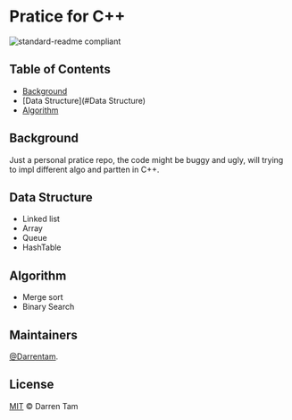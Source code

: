 # Pratice for C++

![standard-readme compliant](https://img.shields.io/badge/readme%20style-standard-brightgreen.svg?style=flat-square)
## Table of Contents

- [Background](#Background)
- [Data Structure](#Data Structure)
- [Algorithm](#Algorithm)

## Background

Just a personal pratice repo, the code might be buggy and ugly, will trying to impl different algo and partten in C++.

## Data Structure

- Linked list
- Array 
- Queue 
- HashTable

## Algorithm

- Merge sort
- Binary Search

## Maintainers
[@Darrentam](https://github.com/Darrentam).

## License

[MIT](LICENSE) © Darren Tam